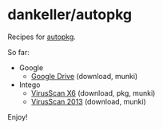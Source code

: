 dankeller/autopkg
=======

Recipes for [autopkg](https://github.com/autopkg/autopkg).

So far:

* Google
	* [Google Drive](Google/GoogleDrive) (download, munki)
* Intego
	* [VirusScan X6](Intego/VirusBarrierX6) (download, pkg, munki)
	* [VirusScan 2013](Intego/VirusBarrier2013) (download, munki)

Enjoy!